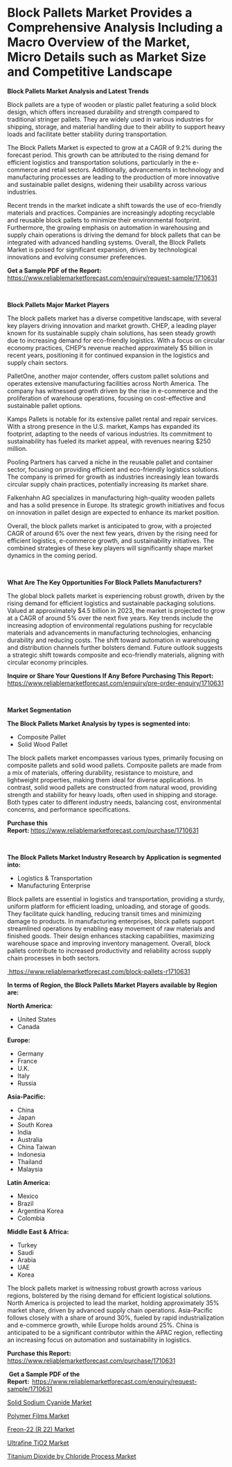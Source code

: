 <p><h1>Block Pallets Market Provides a Comprehensive Analysis Including a Macro Overview of the Market, Micro Details such as Market Size and Competitive Landscape</h1></p><p><strong>Block Pallets Market Analysis and Latest Trends</strong></p>
<p><p>Block pallets are a type of wooden or plastic pallet featuring a solid block design, which offers increased durability and strength compared to traditional stringer pallets. They are widely used in various industries for shipping, storage, and material handling due to their ability to support heavy loads and facilitate better stability during transportation.</p><p>The Block Pallets Market is expected to grow at a CAGR of 9.2% during the forecast period. This growth can be attributed to the rising demand for efficient logistics and transportation solutions, particularly in the e-commerce and retail sectors. Additionally, advancements in technology and manufacturing processes are leading to the production of more innovative and sustainable pallet designs, widening their usability across various industries.</p><p>Recent trends in the market indicate a shift towards the use of eco-friendly materials and practices. Companies are increasingly adopting recyclable and reusable block pallets to minimize their environmental footprint. Furthermore, the growing emphasis on automation in warehousing and supply chain operations is driving the demand for block pallets that can be integrated with advanced handling systems. Overall, the Block Pallets Market is poised for significant expansion, driven by technological innovations and evolving consumer preferences.</p></p>
<p><strong>Get a Sample PDF of the Report:&nbsp;</strong> <a href="https://www.reliablemarketforecast.com/enquiry/request-sample/1710631?utm_campaign=1169&utm_medium=2&utm_source=Github&utm_content=ia&utm_term=27032025&utm_id=block-pallets">https://www.reliablemarketforecast.com/enquiry/request-sample/1710631</a></p>
<p>&nbsp;</p>
<p><strong>Block Pallets Major Market Players</strong></p>
<p><p>The block pallets market has a diverse competitive landscape, with several key players driving innovation and market growth. CHEP, a leading player known for its sustainable supply chain solutions, has seen steady growth due to increasing demand for eco-friendly logistics. With a focus on circular economy practices, CHEP’s revenue reached approximately $5 billion in recent years, positioning it for continued expansion in the logistics and supply chain sectors.</p><p>PalletOne, another major contender, offers custom pallet solutions and operates extensive manufacturing facilities across North America. The company has witnessed growth driven by the rise in e-commerce and the proliferation of warehouse operations, focusing on cost-effective and sustainable pallet options.</p><p>Kamps Pallets is notable for its extensive pallet rental and repair services. With a strong presence in the U.S. market, Kamps has expanded its footprint, adapting to the needs of various industries. Its commitment to sustainability has fueled its market appeal, with revenues nearing $250 million.</p><p>Pooling Partners has carved a niche in the reusable pallet and container sector, focusing on providing efficient and eco-friendly logistics solutions. The company is primed for growth as industries increasingly lean towards circular supply chain practices, potentially increasing its market share.</p><p>Falkenhahn AG specializes in manufacturing high-quality wooden pallets and has a solid presence in Europe. Its strategic growth initiatives and focus on innovation in pallet design are expected to enhance its market position.</p><p>Overall, the block pallets market is anticipated to grow, with a projected CAGR of around 6% over the next few years, driven by the rising need for efficient logistics, e-commerce growth, and sustainability initiatives. The combined strategies of these key players will significantly shape market dynamics in the coming period.</p></p>
<p>&nbsp;</p>
<p><strong>What Are The Key Opportunities For Block Pallets Manufacturers?</strong></p>
<p><p>The global block pallets market is experiencing robust growth, driven by the rising demand for efficient logistics and sustainable packaging solutions. Valued at approximately $4.5 billion in 2023, the market is projected to grow at a CAGR of around 5% over the next five years. Key trends include the increasing adoption of environmental regulations pushing for recyclable materials and advancements in manufacturing technologies, enhancing durability and reducing costs. The shift toward automation in warehousing and distribution channels further bolsters demand. Future outlook suggests a strategic shift towards composite and eco-friendly materials, aligning with circular economy principles.</p></p>
<p><strong>Inquire or Share Your Questions If Any Before Purchasing This Report:</strong> <a href="https://www.reliablemarketforecast.com/enquiry/pre-order-enquiry/1710631?utm_campaign=1169&utm_medium=2&utm_source=Github&utm_content=ia&utm_term=27032025&utm_id=block-pallets">https://www.reliablemarketforecast.com/enquiry/pre-order-enquiry/1710631</a></p>
<p>&nbsp;</p>
<p><strong>Market Segmentation</strong></p>
<p><strong>The Block Pallets Market Analysis by types is segmented into:</strong></p>
<p><ul><li>Composite Pallet</li><li>Solid Wood Pallet</li></ul></p>
<p><p>The block pallets market encompasses various types, primarily focusing on composite pallets and solid wood pallets. Composite pallets are made from a mix of materials, offering durability, resistance to moisture, and lightweight properties, making them ideal for diverse applications. In contrast, solid wood pallets are constructed from natural wood, providing strength and stability for heavy loads, often used in shipping and storage. Both types cater to different industry needs, balancing cost, environmental concerns, and performance specifications.</p></p>
<p><strong>Purchase this Report:&nbsp;</strong><a href="https://www.reliablemarketforecast.com/purchase/1710631?utm_campaign=1169&utm_medium=2&utm_source=Github&utm_content=ia&utm_term=27032025&utm_id=block-pallets">https://www.reliablemarketforecast.com/purchase/1710631</a></p>
<p>&nbsp;</p>
<p><strong>The Block Pallets Market Industry Research by Application is segmented into:</strong></p>
<p><ul><li>Logistics & Transportation</li><li>Manufacturing Enterprise</li></ul></p>
<p><p>Block pallets are essential in logistics and transportation, providing a sturdy, uniform platform for efficient loading, unloading, and storage of goods. They facilitate quick handling, reducing transit times and minimizing damage to products. In manufacturing enterprises, block pallets support streamlined operations by enabling easy movement of raw materials and finished goods. Their design enhances stacking capabilities, maximizing warehouse space and improving inventory management. Overall, block pallets contribute to increased productivity and reliability across supply chain processes in both sectors.</p></p>
<p><a href="https://www.reliablemarketforecast.com/block-pallets-r1710631?utm_campaign=1169&utm_medium=2&utm_source=Github&utm_content=ia&utm_term=27032025&utm_id=block-pallets">&nbsp;https://www.reliablemarketforecast.com/block-pallets-r1710631</a></p>
<p><strong>In terms of Region, the Block Pallets Market Players available by Region are:</strong></p>
<p>
    <p> <strong> North America: </strong>
        <ul>
            <li>United States</li>
            <li>Canada</li>
        </ul>
        </p> 
    <p> <strong> Europe: </strong>
        <ul>
            <li>Germany</li>
            <li>France</li>
            <li>U.K.</li>
            <li>Italy</li>
            <li>Russia</li>
        </ul>
        </p> 
    <p> <strong> Asia-Pacific: </strong>
        <ul>
            <li>China</li>
            <li>Japan</li>
            <li>South Korea</li>
            <li>India</li>
            <li>Australia</li>
            <li>China Taiwan</li>
            <li>Indonesia</li>
            <li>Thailand</li>
            <li>Malaysia</li>
        </ul>
        </p> 
    <p> <strong> Latin America: </strong>
        <ul>
            <li>Mexico</li>
            <li>Brazil</li>
            <li>Argentina Korea</li>
            <li>Colombia</li>
        </ul>
        </p> 
    <p> <strong> Middle East & Africa: </strong>
        <ul>
            <li>Turkey</li>
            <li>Saudi</li>
            <li>Arabia</li>
            <li>UAE</li>
            <li>Korea</li>
        </ul>
    </p>
    </p>
<p><p>The block pallets market is witnessing robust growth across various regions, bolstered by the rising demand for efficient logistical solutions. North America is projected to lead the market, holding approximately 35% market share, driven by advanced supply chain operations. Asia-Pacific follows closely with a share of around 30%, fueled by rapid industrialization and e-commerce growth, while Europe holds around 25%. China is anticipated to be a significant contributor within the APAC region, reflecting an increasing focus on automation and sustainability in logistics.</p></p>
<p><strong>Purchase this Report: </strong><a href="https://www.reliablemarketforecast.com/purchase/1710631?utm_campaign=1169&utm_medium=2&utm_source=Github&utm_content=ia&utm_term=27032025&utm_id=block-pallets">https://www.reliablemarketforecast.com/purchase/1710631</a></p>
<p>&nbsp;<strong>Get a Sample PDF of the Report:&nbsp;&nbsp;</strong><a href="https://www.reliablemarketforecast.com/enquiry/request-sample/1710631?utm_campaign=1169&utm_medium=2&utm_source=Github&utm_content=ia&utm_term=27032025&utm_id=block-pallets">https://www.reliablemarketforecast.com/enquiry/request-sample/1710631</a></p>
<p><strong></strong></p>
<p><p><a href="https://github.com/mharielmesa/Market-Research-Report-List-5/blob/main/solid-sodium-cyanide-market.md?utm_campaign=1169&utm_medium=2&utm_source=Github&utm_content=ia&utm_term=27032025&utm_id=block-pallets">Solid Sodium Cyanide Market</a></p><p><a href="https://github.com/oslieselotte2192/Market-Research-Report-List-1/blob/main/polymer-films-market.md?utm_campaign=1169&utm_medium=2&utm_source=Github&utm_content=ia&utm_term=27032025&utm_id=block-pallets">Polymer Films Market</a></p><p><a href="https://github.com/tambraunrue691969/Market-Research-Report-List-1/blob/main/freon-22-r-22-market.md?utm_campaign=1169&utm_medium=2&utm_source=Github&utm_content=ia&utm_term=27032025&utm_id=block-pallets">Freon-22 (R 22) Market</a></p><p><a href="https://github.com/tona7vba/Market-Research-Report-List-1/blob/main/ultrafine-tio2-market.md?utm_campaign=1169&utm_medium=2&utm_source=Github&utm_content=ia&utm_term=27032025&utm_id=block-pallets">Ultrafine TiO2 Market</a></p><p><a href="https://github.com/lizamflotow/Market-Research-Report-List-1/blob/main/titanium-dioxide-by-chloride-process-market.md?utm_campaign=1169&utm_medium=2&utm_source=Github&utm_content=ia&utm_term=27032025&utm_id=block-pallets">Titanium Dioxide by Chloride Process Market</a></p></p>